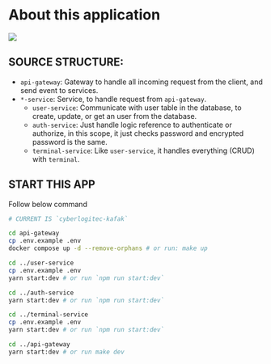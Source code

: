 # About this application

![](https://i.imgur.com/5bWXohw.png)

## SOURCE STRUCTURE:
- `api-gateway`: Gateway to handle all incoming request from the client, and send event to services.
- `*-service`: Service, to handle request from `api-gateway`.
  - `user-service`: Communicate with user table in the database, to create, update, or get an user from the database.
  - `auth-service`: Just handle logic reference to authenticate or authorize, in this scope, it just checks password and encrypted password is the same.
  - `terminal-service`: Like `user-service`, it handles everything (CRUD) with `terminal`.

## START THIS APP
Follow below command
```bash
# CURRENT IS `cyberlogitec-kafak`

cd api-gateway
cp .env.example .env
docker compose up -d --remove-orphans # or run: make up

cd ../user-service
cp .env.example .env
yarn start:dev # or run `npm run start:dev`

cd ../auth-service
yarn start:dev # or run `npm run start:dev`

cd ../terminal-service
cp .env.example .env
yarn start:dev # or run `npm run start:dev`

cd ../api-gateway
yarn start:dev # or run make dev
```